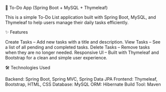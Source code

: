📝 To-Do App (Spring Boot + MySQL + Thymeleaf)

This is a simple To-Do List application built with Spring Boot, MySQL, and Thymeleaf to help users manage their daily tasks efficiently.

✨ Features

Create Tasks – Add new tasks with a title and description.
View Tasks – See a list of all pending and completed tasks.
Delete Tasks – Remove tasks when they are no longer needed.
Responsive UI – Built with Thymeleaf and Bootstrap for a clean and simple user experience.


🛠️ Technologies Used


Backend: Spring Boot, Spring MVC, Spring Data JPA
Frontend: Thymeleaf, Bootstrap, HTML, CSS
Database: MySQL
ORM: Hibernate
Build Tool: Maven
